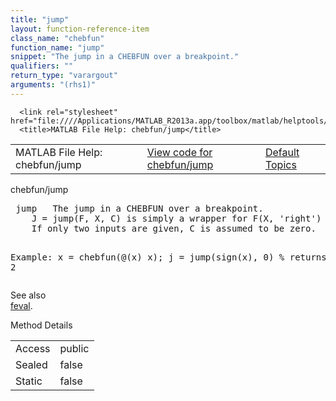 ```yaml
---
title: "jump"
layout: function-reference-item
class_name: "chebfun"
function_name: "jump"
snippet: "The jump in a CHEBFUN over a breakpoint."
qualifiers: ""
return_type: "varargout"
arguments: "(rhs1)"
---
```


<html>
   <head>
      <meta http-equiv="Content-Type" content="text/html; charset=utf-8">
   
      <link rel="stylesheet" href="file:////Applications/MATLAB_R2013a.app/toolbox/matlab/helptools/private/helpwin.css">
      <title>MATLAB File Help: chebfun/jump</title>
   </head>
   <body>
      <!--Single-page help-->
      <table border="0" cellspacing="0" width="100%">
         <tr class="subheader">
            <td class="headertitle">MATLAB File Help: chebfun/jump</td>
            <td class="subheader-left"><a href="matlab:edit chebfun/jump">View code for chebfun/jump</a></td>
            <td class="subheader-right"><a href="matlab:helpwin">Default Topics</a></td>
         </tr>
      </table>
      <div class="title">chebfun/jump</div>
      <div class="helptext"><pre><!--helptext --> <span class="helptopic">jump</span>   The jump in a CHEBFUN over a breakpoint.
    J = <span class="helptopic">jump</span>(F, X, C) is simply a wrapper for F(X, 'right') - F(X, 'left') - C.
    If only two inputs are given, C is assumed to be zero.
 
  Example:
    x = chebfun(@(x) x);
    j = jump(sign(x), 0) % returns j = 2</pre></div><!--after help --><!--seeAlso--><div class="footerlinktitle">See also</div><div class="footerlink"> <a href="matlab:helpwin chebfun/feval">feval</a>.
</div>
      <!--Method-->
      <div class="sectiontitle">Method Details</div>
      <table class="class-details">
         <tr>
            <td class="class-detail-label">Access</td>
            <td>public</td>
         </tr>
         <tr>
            <td class="class-detail-label">Sealed</td>
            <td>false</td>
         </tr>
         <tr>
            <td class="class-detail-label">Static</td>
            <td>false</td>
         </tr>
      </table>
   </body>
</html>

